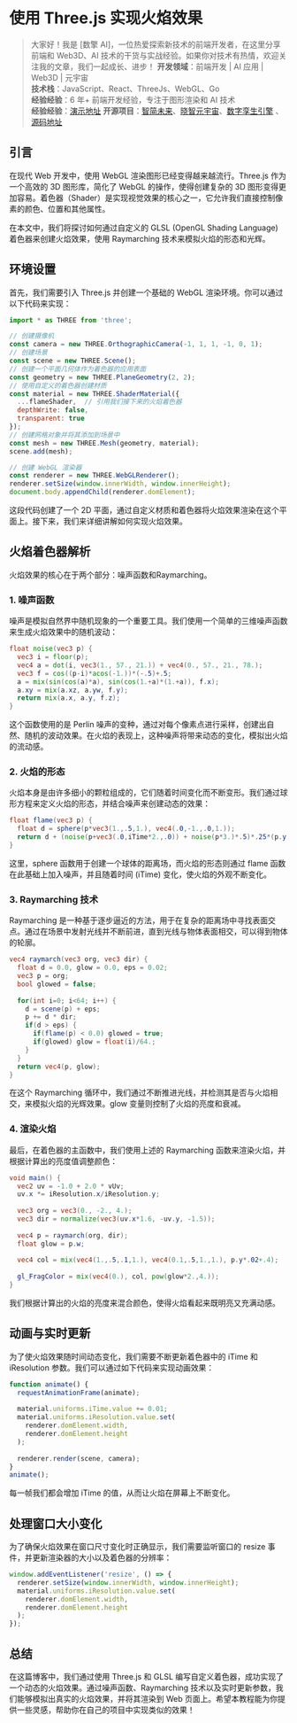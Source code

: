 # 使用 Three.js  实现火焰效果


> 大家好！我是 [数擎 AI]，一位热爱探索新技术的前端开发者，在这里分享前端和 Web3D、AI 技术的干货与实战经验。如果你对技术有热情，欢迎关注我的文章，我们一起成长、进步！
> **开发领域**：前端开发 | AI 应用 | Web3D | 元宇宙  
> **技术栈**：JavaScript、React、ThreeJs、WebGL、Go  
> **经验经验**：6 年+ 前端开发经验，专注于图形渲染和 AI 技术  
> **经验经验**：[演示地址](https://shader.shuqin.cc/lscczl)
> **开源项目**：[智简未来](https://aint.top)、[晓智元宇宙](https://xiaozhi.shop/)、[数字孪生引擎](https://www.shuqin.cc/) 、[源码地址](https://github.com/dezhizhang/shadertoy)


## 引言

在现代 Web 开发中，使用 WebGL 渲染图形已经变得越来越流行。Three.js 作为一个高效的 3D 图形库，简化了 WebGL 的操作，使得创建复杂的 3D 图形变得更加容易。着色器（Shader）是实现视觉效果的核心之一，它允许我们直接控制像素的颜色、位置和其他属性。

在本文中，我们将探讨如何通过自定义的 GLSL (OpenGL Shading Language) 着色器来创建火焰效果，使用 Raymarching 技术来模拟火焰的形态和光辉。

## 环境设置

首先，我们需要引入 Three.js 并创建一个基础的 WebGL 渲染环境。你可以通过以下代码来实现：

```javascript
import * as THREE from 'three';

// 创建摄像机
const camera = new THREE.OrthographicCamera(-1, 1, 1, -1, 0, 1);
// 创建场景
const scene = new THREE.Scene();
// 创建一个平面几何体作为着色器的应用表面
const geometry = new THREE.PlaneGeometry(2, 2);
// 使用自定义的着色器创建材质
const material = new THREE.ShaderMaterial({
  ...flameShader,  // 引用我们接下来的火焰着色器
  depthWrite: false,
  transparent: true
});
// 创建网格对象并将其添加到场景中
const mesh = new THREE.Mesh(geometry, material);
scene.add(mesh);

// 创建 WebGL 渲染器
const renderer = new THREE.WebGLRenderer();
renderer.setSize(window.innerWidth, window.innerHeight);
document.body.appendChild(renderer.domElement);
```
这段代码创建了一个 2D 平面，通过自定义材质和着色器将火焰效果渲染在这个平面上。接下来，我们来详细讲解如何实现火焰效果。
## 火焰着色器解析
火焰效果的核心在于两个部分：噪声函数和Raymarching。

### 1. 噪声函数
噪声是模拟自然界中随机现象的一个重要工具。我们使用一个简单的三维噪声函数来生成火焰效果中的随机波动：

```glsl
float noise(vec3 p) {
  vec3 i = floor(p);
  vec4 a = dot(i, vec3(1., 57., 21.)) + vec4(0., 57., 21., 78.);
  vec3 f = cos((p-i)*acos(-1.))*(-.5)+.5;
  a = mix(sin(cos(a)*a), sin(cos(1.+a)*(1.+a)), f.x);
  a.xy = mix(a.xz, a.yw, f.y);
  return mix(a.x, a.y, f.z);
}
```
这个函数使用的是 Perlin 噪声的变种，通过对每个像素点进行采样，创建出自然、随机的波动效果。在火焰的表现上，这种噪声将带来动态的变化，模拟出火焰的流动感。

### 2. 火焰的形态
火焰本身是由许多细小的颗粒组成的，它们随着时间变化而不断变形。我们通过球形方程来定义火焰的形态，并结合噪声来创建动态的效果：

```glsl
float flame(vec3 p) {
  float d = sphere(p*vec3(1.,.5,1.), vec4(.0,-1.,.0,1.));
  return d + (noise(p+vec3(.0,iTime*2.,.0)) + noise(p*3.)*.5)*.25*(p.y);
}
```
这里，sphere 函数用于创建一个球体的距离场，而火焰的形态则通过 flame 函数在此基础上加入噪声，并且随着时间 (iTime) 变化，使火焰的外观不断变化。

### 3. Raymarching 技术
Raymarching 是一种基于逐步逼近的方法，用于在复杂的距离场中寻找表面交点。通过在场景中发射光线并不断前进，直到光线与物体表面相交，可以得到物体的轮廓。

```glsl
vec4 raymarch(vec3 org, vec3 dir) {
  float d = 0.0, glow = 0.0, eps = 0.02;
  vec3 p = org;
  bool glowed = false;
  
  for(int i=0; i<64; i++) {
    d = scene(p) + eps;
    p += d * dir;
    if(d > eps) {
      if(flame(p) < 0.0) glowed = true;
      if(glowed) glow = float(i)/64.;
    }
  }
  return vec4(p, glow);
}
```
在这个 Raymarching 循环中，我们通过不断推进光线，并检测其是否与火焰相交，来模拟火焰的光辉效果。glow 变量则控制了火焰的亮度和衰减。

### 4. 渲染火焰
最后，在着色器的主函数中，我们使用上述的 Raymarching 函数来渲染火焰，并根据计算出的亮度值调整颜色：

```glsl
void main() {
  vec2 uv = -1.0 + 2.0 * vUv;
  uv.x *= iResolution.x/iResolution.y;
  
  vec3 org = vec3(0., -2., 4.);
  vec3 dir = normalize(vec3(uv.x*1.6, -uv.y, -1.5));
  
  vec4 p = raymarch(org, dir);
  float glow = p.w;
  
  vec4 col = mix(vec4(1.,.5,.1,1.), vec4(0.1,.5,1.,1.), p.y*.02+.4);
  
  gl_FragColor = mix(vec4(0.), col, pow(glow*2.,4.));
}
```
我们根据计算出的火焰的亮度来混合颜色，使得火焰看起来既明亮又充满动感。

## 动画与实时更新
为了使火焰效果随时间动态变化，我们需要不断更新着色器中的 iTime 和 iResolution 参数。我们可以通过如下代码来实现动画效果：

```javascript
function animate() {
  requestAnimationFrame(animate);
  
  material.uniforms.iTime.value += 0.01;
  material.uniforms.iResolution.value.set(
    renderer.domElement.width,
    renderer.domElement.height
  );
  
  renderer.render(scene, camera);
}
animate();
```
每一帧我们都会增加 iTime 的值，从而让火焰在屏幕上不断变化。

## 处理窗口大小变化
为了确保火焰效果在窗口尺寸变化时正确显示，我们需要监听窗口的 resize 事件，并更新渲染器的大小以及着色器的分辨率：

```javascript
window.addEventListener('resize', () => {
  renderer.setSize(window.innerWidth, window.innerHeight);
  material.uniforms.iResolution.value.set(
    renderer.domElement.width,
    renderer.domElement.height
  );
});
```
## 总结
在这篇博客中，我们通过使用 Three.js 和 GLSL 编写自定义着色器，成功实现了一个动态的火焰效果。通过噪声函数、Raymarching 技术以及实时更新参数，我们能够模拟出真实的火焰效果，并将其渲染到 Web 页面上。希望本教程能为你提供一些灵感，帮助你在自己的项目中实现类似的效果！